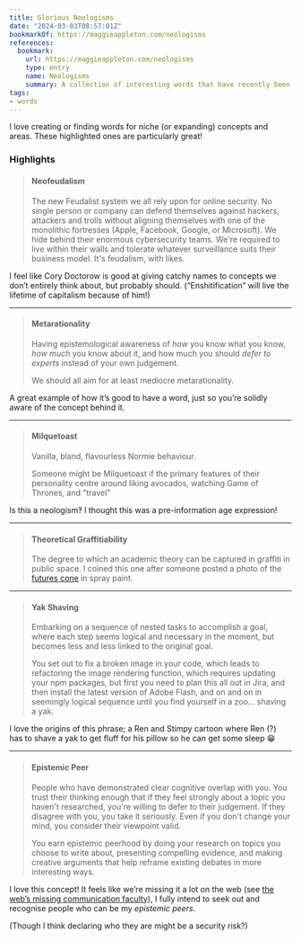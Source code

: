 ```yaml
---
title: Glorious Neologisms
date: "2024-03-03T08:57:01Z"
bookmarkOf: https://maggieappleton.com/neologisms
references:
  bookmark:
    url: https://maggieappleton.com/neologisms
    type: entry
    name: Neologisms
    summary: A collection of interesting words that have recently been coined
tags:
- words
---
```


I love creating or finding words for niche (or expanding) concepts and areas. These highlighted ones are particularly great!

### Highlights

> #### Neofeudalism
> 
> The new Feudalist system we all rely upon for online security. No single person or company can defend themselves against hackers, attackers and trolls without aligning themselves with one of the monolithic fortresses (Apple, Facebook, Google, or Microsoft). We hide behind their enormous cybersecurity teams. We're required to live within their walls and tolerate whatever surveillance suits their business model. It's feudalism, with likes.

I feel like Cory Doctorow is good at giving catchy names to concepts we don’t entirely think about, but probably should. (“Enshitification” will live the lifetime of capitalism because of him!)

---

> #### Metarationality
> 
> Having epistemological awareness of _how_ you know what you know, _how much_ you know about it, and how much you should _defer to experts_ instead of your own judgement.
> 
> We should all aim for at least mediocre metarationality.

A great example of how it’s good to have a word, just so you’re solidly aware of the concept behind it.

---

> #### Milquetoast
> 
> Vanilla, bland, flavourless Normie behaviour.
> 
> Someone might be Milquetoast if the primary features of their personality centre around liking avocados, watching Game of Thrones, and "travel"

Is this a neologism‽ I thought this was a pre-information age expression!

---

> #### Theoretical Graffitiability
> 
> The degree to which an academic theory can be captured in graffiti in public space. I coined this one after someone posted a photo of the [futures cone](https://sjef.nu/theory-of-change-and-the-futures-cone/) in spray paint.

---

> #### Yak Shaving
> 
> Embarking on a sequence of nested tasks to accomplish a goal, where each step seems logical and necessary in the moment, but becomes less and less linked to the original goal.
> 
> You set out to fix a broken image in your code, which leads to refactoring the image rendering function, which requires updating your npm packages, but first you need to plan this all out in Jira, and then install the latest version of Adobe Flash, and on and on in seemingly logical sequence until you find yourself in a zoo... shaving a yak.

I love the origins of this phrase; a Ren and Stimpy cartoon where Ren (?) has to shave a yak to get fluff for his pillow so he can get some sleep 😁

---

> #### Epistemic Peer
> 
> People who have demonstrated clear cognitive overlap with you. You trust their thinking enough that if they feel strongly about a topic you haven't researched, you're willing to defer to their judgement. If they disagree with you, you take it seriously. Even if you don't change your mind, you consider their viewpoint valid.
> 
> You earn epistemic peerhood by doing your research on topics you choose to write about, presenting compelling evidence, and making creative arguments that help reframe existing debates in more interesting ways.

I love this concept! It feels like we’re missing it a lot on the web (see [the web’s missing communication faculty](/posts/webs-missing-communication-faculty/)), I fully intend to seek out and recognise people who can be my _epistemic peers_.

(Though I think declaring who they are might be a security risk?)
